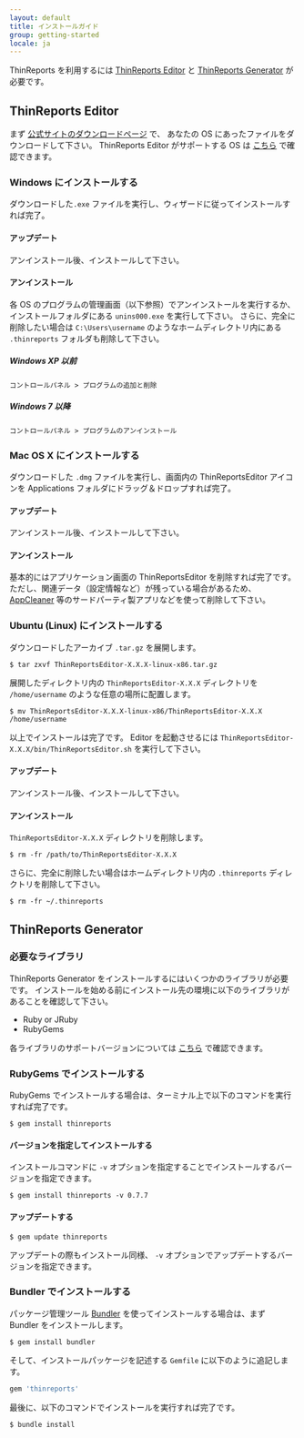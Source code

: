 ```yaml
---
layout: default
title: インストールガイド
group: getting-started
locale: ja
---
```


ThinReports を利用するには [ThinReports Editor](http://www.thinreports.org/features/editor/) と
[ThinReports Generator](http://www.thinreports.org/features/generator/) が必要です。

## ThinReports Editor

まず [公式サイトのダウンロードページ](http://www.thinreports.org/download/) で、
あなたの OS にあったファイルをダウンロードして下さい。
ThinReports Editor がサポートする OS は [こちら](http://www.thinreports.org/features/editor/) で確認できます。

### Windows にインストールする

ダウンロードした`.exe` ファイルを実行し、ウィザードに従ってインストールすれば完了。

#### アップデート

アンインストール後、インストールして下さい。

#### アンインストール

各 OS のプログラムの管理画面（以下参照）でアンインストールを実行するか、インストールフォルダにある `unins000.exe` を実行して下さい。
さらに、完全に削除したい場合は `C:\Users\username` のようなホームディレクトリ内にある `.thinreports` フォルダも削除して下さい。

##### Windows XP 以前

```
コントロールパネル > プログラムの追加と削除
```

##### Windows 7 以降

```
コントロールパネル > プログラムのアンインストール
```

### Mac OS X にインストールする

ダウンロードした `.dmg` ファイルを実行し、画面内の ThinReportsEditor アイコンを
Applications フォルダにドラッグ＆ドロップすれば完了。

#### アップデート

アンインストール後、インストールして下さい。

#### アンインストール

基本的にはアプリケーション画面の ThinReportsEditor を削除すれば完了です。
ただし、関連データ（設定情報など）が残っている場合があるため、
[AppCleaner](http://www.freemacsoft.net/appcleaner/) 等のサードパーティ製アプリなどを使って削除して下さい。

### Ubuntu (Linux) にインストールする

ダウンロードしたアーカイブ `.tar.gz` を展開します。

```
$ tar zxvf ThinReportsEditor-X.X.X-linux-x86.tar.gz
```

展開したディレクトリ内の `ThinReportsEditor-X.X.X` ディレクトリを `/home/username` のような任意の場所に配置します。

```
$ mv ThinReportsEditor-X.X.X-linux-x86/ThinReportsEditor-X.X.X /home/username
```

以上でインストールは完了です。
Editor を起動させるには `ThinReportsEditor-X.X.X/bin/ThinReportsEditor.sh` を実行して下さい。

#### アップデート

アンインストール後、インストールして下さい。

#### アンインストール

`ThinReportsEditor-X.X.X` ディレクトリを削除します。

```
$ rm -fr /path/to/ThinReportsEditor-X.X.X
```

さらに、完全に削除したい場合はホームディレクトリ内の `.thinreports` ディレクトリを削除して下さい。

```
$ rm -fr ~/.thinreports
```

## ThinReports Generator

### 必要なライブラリ

ThinReports Generator をインストールするにはいくつかのライブラリが必要です。
インストールを始める前にインストール先の環境に以下のライブラリがあることを確認して下さい。

  * Ruby or JRuby
  * RubyGems

各ライブラリのサポートバージョンについては [こちら](http://www.thinreports.org/features/generator/) で確認できます。

### RubyGems でインストールする

RubyGems でインストールする場合は、ターミナル上で以下のコマンドを実行すれば完了です。

```
$ gem install thinreports
```

#### バージョンを指定してインストールする

インストールコマンドに `-v` オプションを指定することでインストールするバージョンを指定できます。

```
$ gem install thinreports -v 0.7.7
```

#### アップデートする

```
$ gem update thinreports
```

アップデートの際もインストール同様、 `-v` オプションでアップデートするバージョンを指定できます。

### Bundler でインストールする

パッケージ管理ツール [Bundler]() を使ってインストールする場合は、まず Bundler をインストールします。

```
$ gem install bundler
```

そして、インストールパッケージを記述する `Gemfile` に以下のように追記します。

``` ruby
gem 'thinreports'
```

最後に、以下のコマンドでインストールを実行すれば完了です。

```
$ bundle install
```
